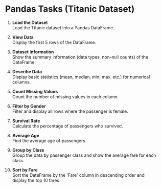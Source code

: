 # Pandas Tasks (Titanic Dataset)

1. **Load the Dataset**  
   Load the Titanic dataset into a Pandas DataFrame.

2. **View Data**  
   Display the first 5 rows of the DataFrame.

3. **Dataset Information**  
   Show the summary information (data types, non-null counts) of the DataFrame.

4. **Describe Data**  
   Display basic statistics (mean, median, min, max, etc.) for numerical columns.

5. **Count Missing Values**  
   Count the number of missing values in each column.

6. **Filter by Gender**  
   Filter and display all rows where the passenger is female.

7. **Survival Rate**  
   Calculate the percentage of passengers who survived.

8. **Average Age**  
   Find the average age of passengers.

9. **Group by Class**  
   Group the data by passenger class and show the average fare for each class.

10. **Sort by Fare**  
    Sort the DataFrame by the 'Fare' column in descending order and display the top 10 fares.
